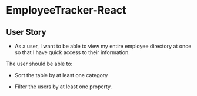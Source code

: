 # EmployeeTracker-React

## User Story

* As a user, I want to be able to view my entire employee directory at once so that I have quick access to their information.

The user should be able to:

  * Sort the table by at least one category

  * Filter the users by at least one property.

